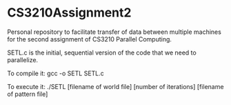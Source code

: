 # CS3210Assignment2

Personal repository to facilitate transfer of data between multiple machines for the second assignment of CS3210 Parallel Computing.


SETL.c is the initial, sequential version of the code that we need to parallelize.

To compile it: gcc -o SETL SETL.c

To execute it: ./SETL [filename of world file] [number of iterations] [filename of pattern file]
